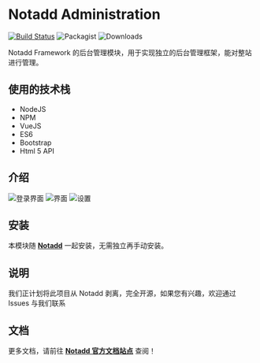 # Notadd Administration

[![Build Status](https://travis-ci.org/notadd/administration.svg?branch=master)](https://img.shields.io/travis/notadd/administration/master.svg?style=flat-square)
![Packagist](https://img.shields.io/packagist/v/notadd/administration.svg?style=flat-square)
![Downloads](https://img.shields.io/packagist/dt/notadd/administration.svg?style=flat-square)

Notadd Framework 的后台管理模块，用于实现独立的后台管理框架，能对整站进行管理。

## 使用的技术栈

* NodeJS
* NPM
* VueJS
* ES6
* Bootstrap
* Html 5 API

## 介绍

![登录界面](http://ww2.sinaimg.cn/large/0060lm7Tly1fl3lv2l8s8j31hd0r4my1.jpg)
![界面](http://wx2.sinaimg.cn/large/006fVPCvly1fl3lz0mhvgj31hd0r1wfk.jpg)
![设置](https://ww1.sinaimg.cn/large/0060lm7Tly1fl3lwfw9fhj31400jsana.jpg)


## 安装

本模块随 **[Notadd](https://github.com/notadd/notadd)** 一起安装，无需独立再手动安装。

## 说明

我们正计划将此项目从 Notadd 剥离，完全开源，如果您有兴趣，欢迎通过 Issues 与我们联系

## 文档

更多文档，请前往 **[Notadd 官方文档站点](https://docs.notadd.com/develops/#模块)** 查阅！
